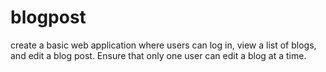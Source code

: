 # blogpost
create a basic web application where users can log in, view a list of blogs, and edit a blog post. Ensure that only one user can edit a blog at a time.
